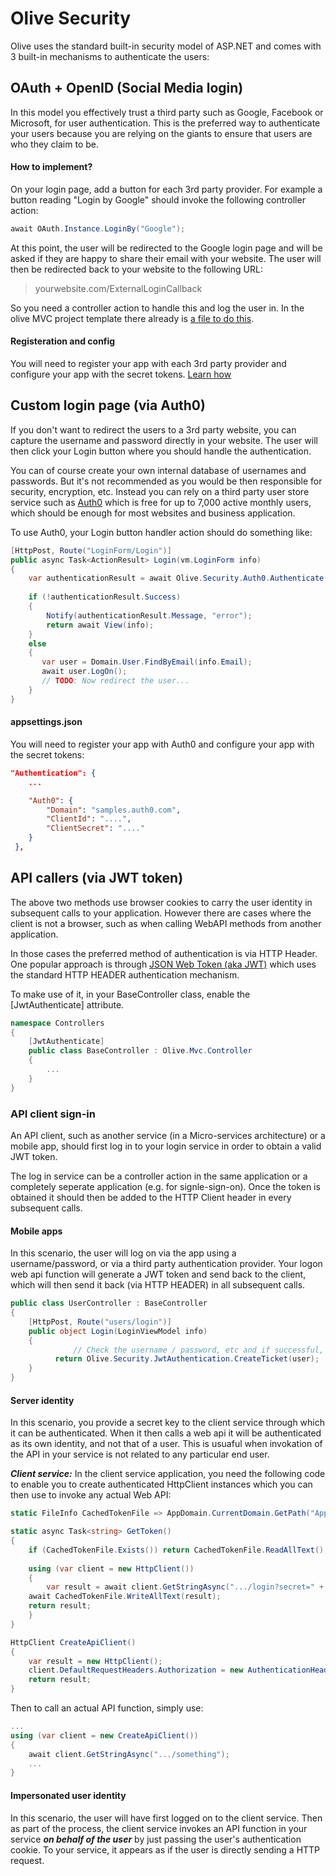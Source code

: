 # Olive Security

Olive uses the standard built-in security model of ASP.NET and comes with 3 built-in mechanisms to authenticate the users:

## OAuth + OpenID (Social Media login)
In this model you effectively trust a third party such as Google, Facebook or Microsoft, for user authentication.
This is the preferred way to authenticate your users because you are relying on the giants to ensure that users are who they claim to be.

#### How to implement?
On your login page, add a button for each 3rd party provider.
For example a button reading "Login by Google" should invoke the following controller action:
```csharp
await OAuth.Instance.LoginBy("Google");
```
At this point, the user will be redirected to the Google login page and will be asked if they are happy to share their email with your website.
The user will then be redirected back to your website to the following URL:
>yourwebsite.com/ExternalLoginCallback

So you need a controller action to handle this and log the user in.
In the olive MVC project template there already is [a file to do this](https://github.com/Geeksltd/Olive.MvcTemplate/blob/master/Template/Website/Controllers/OAuthController.cs).

#### Registeration and config
You will need to register your app with each 3rd party provider and configure your app with the secret tokens.
[Learn how](Config.md)

## Custom login page (via Auth0)
If you don't want to redirect the users to a 3rd party website, you can capture the username and password directly in your website.
The user will then click your Login button where you should handle the authentication. 

You can of course create your own internal database of usernames and passwords. But it's not recommended as you would be then responsible for security, encryption, etc. Instead you can rely on a third party user store service such as [Auth0](https://auth0.com/) which is free for up to 7,000 active monthly users, which should be enough for most websites and business application. 

To use Auth0, your Login button handler action should do something like:
```csharp
[HttpPost, Route("LoginForm/Login")]
public async Task<ActionResult> Login(vm.LoginForm info)
{
    var authenticationResult = await Olive.Security.Auth0.Authenticate(info.Email, info.Password);
            
    if (!authenticationResult.Success)
    {
        Notify(authenticationResult.Message, "error");
        return await View(info);
    }
    else
    {
       var user = Domain.User.FindByEmail(info.Email);
       await user.LogOn();
       // TODO: Now redirect the user...
    }    
}
```

#### appsettings.json 
You will need to register your app with Auth0 and configure your app with the secret tokens:
```json
"Authentication": {
    ...

    "Auth0": {        
        "Domain": "samples.auth0.com",
        "ClientId": "....",
        "ClientSecret": "...."
    }
 },
 ```

## API callers (via JWT token)
The above two methods use browser cookies to carry the user identity in subsequent calls to your application. However there are cases where the client is not a browser, such as when calling WebAPI methods from another application.

In those cases the preferred method of authentication is via HTTP Header. One popular approach is through [JSON Web Token (aka JWT)](https://jwt.io/introduction/) which uses the standard HTTP HEADER authentication mechanism.

To make use of it, in your BaseController class, enable the \[JwtAuthenticate\] attribute.
```csharp
namespace Controllers
{
    [JwtAuthenticate]
    public class BaseController : Olive.Mvc.Controller
    {
        ...
    }
}
```
### API client sign-in
An API client, such as another service (in a Micro-services architecture) or a mobile app, should first log in to your login service in order to obtain a valid JWT token.

The log in service can be a controller action in the same application or a completely seperate application (e.g. for signle-sign-on). Once the token is obtained it should then be added to the HTTP Client header in every subsequent calls.

#### Mobile apps
In this scenario, the user will log on via the app using a username/password, or via a third party authentication provider.
Your logon web api function will generate a JWT token and send back to the client, which will then send it back (via HTTP HEADER) in all subsequent calls.

```csharp
public class UserController : BaseController
{
	[HttpPost, Route("users/login")]
	public object Login(LoginViewModel info)
	{
              // Check the username / password, etc and if successful, then:
	      return Olive.Security.JwtAuthentication.CreateTicket(user);
	}
}
````

#### Server identity
In this scenario, you provide a secret key to the client service through which it can be authenticated. When it then calls a web api it will be authenticated as its own identity, and not that of a user. This is usuaful when invokation of the API in your service is not related to any particular end user.

***Client service:***
In the client service application, you need the following code to enable you to create authenticated HttpClient instances which you can then use to invoke any actual Web API:
```csharp
static FileInfo CachedTokenFile => AppDomain.CurrentDomain.GetPath("App_Data\\Temp\\...txt").AsFile();

static async Task<string> GetToken()
{
    if (CachedTokenFile.Exists()) return CachedTokenFile.ReadAllText();
    
    using (var client = new HttpClient())
    {
        var result = await client.GetStringAsync(".../login?secret=" + Config.Get("ApiSecret"));
	await CachedTokenFile.WriteAllText(result);
	return result;
    }    
}

HttpClient CreateApiClient()
{
    var result = new HttpClient();
    client.DefaultRequestHeaders.Authorization = new AuthenticationHeaderValue("Bearer", GetToken());
    return result;
}
````
Then to call an actual API function, simply use:
```csharp
...
using (var client = new CreateApiClient())
{
    await client.GetStringAsync(".../something");
    ...
}
```


#### Impersonated user identity
In this scenario, the user will have first logged on to the client service. Then as part of the process, the client service invokes an API function in your service ***on behalf of the user*** by just passing the user's authentication cookie.
To your service, it appears as if the user is directly sending a HTTP request.
